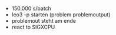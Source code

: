 * 150.000 s/batch
* leo3 -p starten (problem problemoutput)
* problemout steht am ende
* react to SIGXCPU
